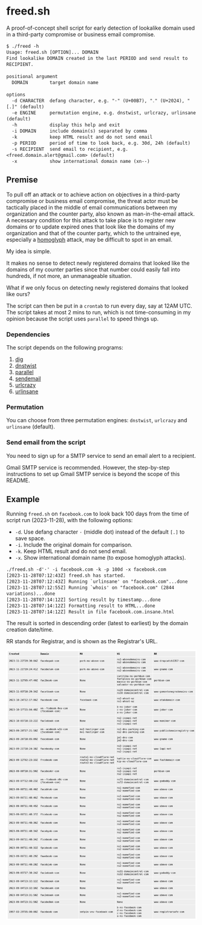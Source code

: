 # freed.sh

A proof-of-concept shell script for early detection of lookalike domain used in a third-party compromise or business email compromise.

```help
$ ./freed -h
Usage: freed.sh [OPTION]... DOMAIN
Find lookalike DOMAIN created in the last PERIOD and send result to RECIPIENT.

positional argument
  DOMAIN        target domain name

options
  -d CHARACTER  defang character, e.g. "·" (U+00B7), "․" (U+2024), "[.]" (default)
  -e ENGINE     permutation engine, e.g. dnstwist, urlcrazy, urlinsane (default)
  -h            display this help and exit
  -i DOMAIN     include domain(s) separated by comma
  -k            keep HTML result and do not send email
  -p PERIOD     period of time to look back, e.g. 30d, 24h (default)
  -s RECIPIENT  send email to recipient, e.g. <freed.domain.alert@gmail.com> (default)
  -x            show international domain name (xn--)
```

## Premise

To pull off an attack or to achieve action on objectives in a third-party compromise or business email compromise, the threat actor must be tactically placed in the middle of email communications between my organization and the counter party, also known as man-in-the-email attack. A necessary condition for this attack to take place is to register new domains or to update expired ones that look like the domains of my organization and that of the counter party, which to the untrained eye, especially a [homoglyph](https://en.wikipedia.org/wiki/Homoglyph) attack, may be difficult to spot in an email.

My idea is simple.

It makes no sense to detect newly registered domains that looked like the domains of my counter parties since that number could easily fall into hundreds, if not more, an unmanageable situation.

What if we only focus on detecting newly registered domains that looked like ours?

The script can then be put in a `crontab` to run every day, say at 12AM UTC. The script takes at most 2 mins to run, which is not time-consuming in my opinion because the script uses `parallel` to speed things up.

### Dependencies

The script depends on the following programs:

1. [dig](https://www.isc.org/download/)
2. [dnstwist](https://github.com/elceef/dnstwist)
3. [parallel](https://www.gnu.org/software/parallel/)
4. [sendemail](https://github.com/mogaal/sendemail)
5. [urlcrazy](https://github.com/urbanadventurer/urlcrazy)
6. [urlinsane](https://github.com/ziazon/urlinsane)

### Permutation

You can choose from three permutation engines: `dnstwist`, `urlcrazy` and `urlinsane` (default).

### Send email from the script

You need to sign up for a SMTP service to send an email alert to a recipient.

Gmail SMTP service is recommended. However, the step-by-step instructions to set up Gmail SMTP service is beyond the scope of this README.

## Example

Running `freed.sh` on `facebook.com` to look back 100 days from the time of script run (2023-11-28), with the following options:

* `-d`. Use defang character `·` (middle dot) instead of the default `[.]` to save space.
* `-i`. Include the original domain for comparison.
* `-k`. Keep HTML result and do not send email.
* `-x`. Show international domain name (to expose homoglyph attacks).

```demo
./freed.sh -d'·' -i facebook.com -k -p 100d -x facebook.com
[2023-11-28T07:12:43Z] freed.sh has started.
[2023-11-28T07:12:43Z] Running `urlinsane' on "facebook.com"...done
[2023-11-28T07:12:55Z] Running `whois' on "facebook.com" (2844 variations)...done
[2023-11-28T07:14:12Z] Sorting result by timestamp...done
[2023-11-28T07:14:12Z] Formatting result to HTML...done
[2023-11-28T07:14:12Z] Result in file facebook.com.insane.html
```

The result is sorted in descending order (latest to earliest) by the domain creation date/time. 

RR stands for Registrar, and is shown as the Registrar's URL.

![facebook.com](facebook.com-demo.png)
